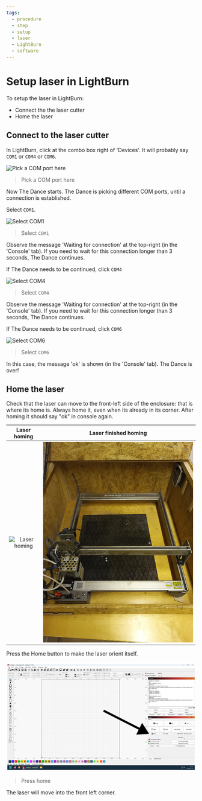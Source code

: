 ```yaml
---
tags:
  - procedure
  - step
  - setup
  - laser
  - LightBurn
  - software
---
```


# Setup laser in LightBurn

To setup the laser in LightBurn:

- Connect the the laser cutter
- Home the laser

## Connect to the laser cutter

In LightBurn, click at the combo box right of 'Devices'.
It will probably say `COM1` or `COM4` or `COM6`.

![Pick a COM port here](lightburn_pick_com_port.png)

> Pick a COM port here

Now The Dance starts. The Dance is picking different COM ports,
until a connection is established.

Select `COM1`.

![Select `COM1`](lightburn_com1.png)

> Select `COM1`

Observe the message 'Waiting for connection' at the top-right
(in the 'Console' tab).
If you need to wait for this connection longer than 3 seconds, The Dance
continues.

If The Dance needs to be continued, click `COM4`

![Select `COM4`](lightburn_com4.png)

> Select `COM4`

Observe the message 'Waiting for connection' at the top-right
(in the 'Console' tab).
If you need to wait for this connection longer than 3 seconds, The Dance
continues.

If The Dance needs to be continued, click `COM6`

![Select `COM6`](lightburn_com6.png)

> Select `COM6`

In this case, the message 'ok' is shown (in the 'Console' tab).
The Dance is over!

## Home the laser

Check that the laser can move to the front-left side
of the enclosure: that is where its home is. Always home it, even when its already in its corner. After homing it should say "ok" in console again. 

| Laser homing                              | Laser finished homing                               |
|:-----------------------------------------:|:---------------------------------------------------:|
|![Laser homing](laser_starting_homing.png) | ![Laser finished homing](laser_finished_homing.png) |

Press the Home button to make the laser orient itself.

![Press the home button](lightburn_home_button.png)

> Press home

The laser will move into the front left corner.

